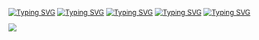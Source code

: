 [![Typing SVG](https://readme-typing-svg.herokuapp.com/?color=%2336BCF7&lines=Software+Engineer)](https://git.io/typing-svg)
[![Typing SVG](https://readme-typing-svg.herokuapp.com/?color=%2336BCF7&lines=-+Core+Stack+:+JS)](https://git.io/typing-svg)
[![Typing SVG](https://readme-typing-svg.herokuapp.com/?color=%2336BCF7&lines=-+Interest+:+Ruby,+GO)](https://git.io/typing-svg)
[![Typing SVG](https://readme-typing-svg.herokuapp.com/?color=%2336BCF7&lines=-+Use+:+VIM,+Docker,+Mechanical+Keyboard)](https://git.io/typing-svg)
[![Typing SVG](https://readme-typing-svg.herokuapp.com/?color=%2336BCF7&lines=-+Faith+:+Clean+Code)](https://git.io/typing-svg)

<p>&nbsp;<img align="left" src="https://github-readme-stats.vercel.app/api?username=vngrv&show_icons=true&hide_title=true"/></p>


